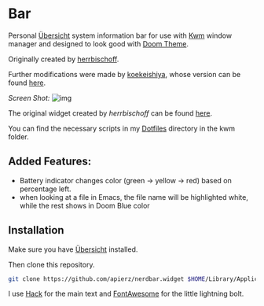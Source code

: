 # Bar

Personal [Übersicht](http://tracesof.net/uebersicht/) system information bar for use with [Kwm](https://github.com/koekeishiya/kwm) window manager and designed to look good with [Doom Theme](http://github.com/hlissner/emacs-doom-theme).

Originally created by [herrbischoff](https://github.com/herrbischoff).

Further modifications were made by [koekeishiya](https://github.com/koekeishiya), whose version can be found [here](https://github.com/koekeishiya/nerdbar.widget).

*Screen Shot:*
![img](https://github.com/apierz/nerdbar.widget/blob/master/screenshot.png?raw=true)


The original widget created by *herrbischoff* can be found [here](https://github.com/herrbischoff/nerdbar.widget).

You can find the necessary scripts in my [Dotfiles](http://github.com/apierz/dotfiles) directory in the kwm folder.

## Added Features:

* Battery indicator changes color (green -> yellow -> red) based on percentage left.
* when looking at a file in Emacs, the file name will be highlighted white, while the rest shows in Doom Blue color

## Installation

Make sure you have [Übersicht](http://tracesof.net/uebersicht/) installed.

Then clone this repository.

```bash
git clone https://github.com/apierz/nerdbar.widget $HOME/Library/Application\ Support/Übersicht/widgets/nerdbar.widget
```

I use [Hack](http://sourcefoundry.org/hack/) for the main text and [FontAwesome](http://fontawesome.io) for the little lightning bolt.
